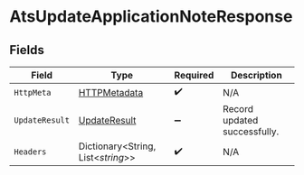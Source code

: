# AtsUpdateApplicationNoteResponse


## Fields

| Field                                                   | Type                                                    | Required                                                | Description                                             |
| ------------------------------------------------------- | ------------------------------------------------------- | ------------------------------------------------------- | ------------------------------------------------------- |
| `HttpMeta`                                              | [HTTPMetadata](../../Models/Components/HTTPMetadata.md) | :heavy_check_mark:                                      | N/A                                                     |
| `UpdateResult`                                          | [UpdateResult](../../Models/Components/UpdateResult.md) | :heavy_minus_sign:                                      | Record updated successfully.                            |
| `Headers`                                               | Dictionary<String, List<*string*>>                      | :heavy_check_mark:                                      | N/A                                                     |